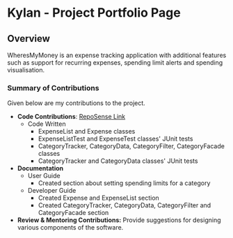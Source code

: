 # Kylan - Project Portfolio Page

## Overview

WheresMyMoney is an expense tracking application with additional features such as support for recurring expenses, spending limit alerts and spending visualisation.

### Summary of Contributions

Given below are my contributions to the project.

- **Code Contributions**: [RepoSense Link](https://nus-cs2113-ay2425s1.github.io/tp-dashboard/?search=&sort=groupTitle&sortWithin=title&timeframe=commit&mergegroup=AY2425S1-CS2113-T10-2%2Ftp%5Bmaster%5D&groupSelect=groupByRepos&breakdown=true&checkedFileTypes=docs~functional-code~test-code~other&since=2024-09-20&tabOpen=true&tabType=authorship&tabAuthor=Progresst-8&tabRepo=AY2425S1-CS2113-W12-3%2Ftp%5Bmaster%5D&authorshipIsMergeGroup=false&authorshipFileTypes=docs~functional-code~test-code&authorshipIsBinaryFileTypeChecked=false&authorshipIsIgnoredFilesChecked=false&viewRepoTags=true)
  - Code Written
    - ExpenseList and Expense classes
    - ExpenseListTest and ExpenseTest classes' JUnit tests
    - CategoryTracker, CategoryData, CategoryFilter, CategoryFacade classes
    - CategoryTracker and CategoryData classes' JUnit tests
- **Documentation**
  - User Guide 
    - Created section about setting spending limits for a category 
  - Developer Guide
    - Created Expense and ExpenseList section
    - Created CategoryTracker, CategoryData, CategoryFilter and CategoryFacade section
- **Review & Mentoring Contributions:** Provide suggestions for designing various components of the software.
